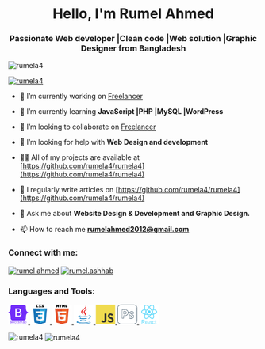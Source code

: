 <h1 align="center">Hello, I'm Rumel Ahmed</h1>
<h3 align="center"> Passionate Web developer |Clean code |Web solution |Graphic Designer from Bangladesh</h3>

<p align="left"> <img src="https://komarev.com/ghpvc/?username=rumela4&label=Profile%20views&color=0e75b6&style=flat" alt="rumela4" /> </p>

<p align="left"> <a href="https://github.com/ryo-ma/github-profile-trophy"><img src="https://github-profile-trophy.vercel.app/?username=rumela4" alt="rumela4" /></a> </p>

- 🔭 I’m currently working on [Freelancer](https://www.freelancer.com/u/rumela4)

- 🌱 I’m currently learning **JavaScript |PHP |MySQL |WordPress**

- 👯 I’m looking to collaborate on [Freelancer](https://www.freelancer.com/u/rumela4)

- 🤝 I’m looking for help with **Web Design and development**

- 👨‍💻 All of my projects are available at [https://github.com/rumela4/rumela4](https://github.com/rumela4/rumela4)

- 📝 I regularly write articles on [https://github.com/rumela4/rumela4](https://github.com/rumela4/rumela4)

- 💬 Ask me about **Website Design & Development and Graphic Design.**

- 📫 How to reach me **rumelahmed2012@gmail.com**

<h3 align="left">Connect with me:</h3>
<p align="left">
<a href="https://linkedin.com/in/rumel ahmed" target="blank"><img align="center" src="https://raw.githubusercontent.com/rahuldkjain/github-profile-readme-generator/master/src/images/icons/Social/linked-in-alt.svg" alt="rumel ahmed" height="30" width="40" /></a>
<a href="https://fb.com/rumel.ashhab" target="blank"><img align="center" src="https://raw.githubusercontent.com/rahuldkjain/github-profile-readme-generator/master/src/images/icons/Social/facebook.svg" alt="rumel.ashhab" height="30" width="40" /></a>
</p>

<h3 align="left">Languages and Tools:</h3>
<p align="left"> <a href="https://getbootstrap.com" target="_blank" rel="noreferrer"> <img src="https://raw.githubusercontent.com/devicons/devicon/master/icons/bootstrap/bootstrap-plain-wordmark.svg" alt="bootstrap" width="40" height="40"/> </a> <a href="https://www.w3schools.com/css/" target="_blank" rel="noreferrer"> <img src="https://raw.githubusercontent.com/devicons/devicon/master/icons/css3/css3-original-wordmark.svg" alt="css3" width="40" height="40"/> </a> <a href="https://www.w3.org/html/" target="_blank" rel="noreferrer"> <img src="https://raw.githubusercontent.com/devicons/devicon/master/icons/html5/html5-original-wordmark.svg" alt="html5" width="40" height="40"/> </a> <a href="https://www.java.com" target="_blank" rel="noreferrer"> <img src="https://raw.githubusercontent.com/devicons/devicon/master/icons/java/java-original.svg" alt="java" width="40" height="40"/> </a> <a href="https://developer.mozilla.org/en-US/docs/Web/JavaScript" target="_blank" rel="noreferrer"> <img src="https://raw.githubusercontent.com/devicons/devicon/master/icons/javascript/javascript-original.svg" alt="javascript" width="40" height="40"/> </a> <a href="https://www.photoshop.com/en" target="_blank" rel="noreferrer"> <img src="https://raw.githubusercontent.com/devicons/devicon/master/icons/photoshop/photoshop-line.svg" alt="photoshop" width="40" height="40"/> </a> <a href="https://reactjs.org/" target="_blank" rel="noreferrer"> <img src="https://raw.githubusercontent.com/devicons/devicon/master/icons/react/react-original-wordmark.svg" alt="react" width="40" height="40"/> </a> </p>

<p><img align="left" src="https://github-readme-stats.vercel.app/api/top-langs?username=rumela4&show_icons=true&locale=en&layout=compact" alt="rumela4" /></p>

<p>&nbsp;<img align="center" src="https://github-readme-stats.vercel.app/api?username=rumela4&show_icons=true&locale=en" alt="rumela4" /></p>


